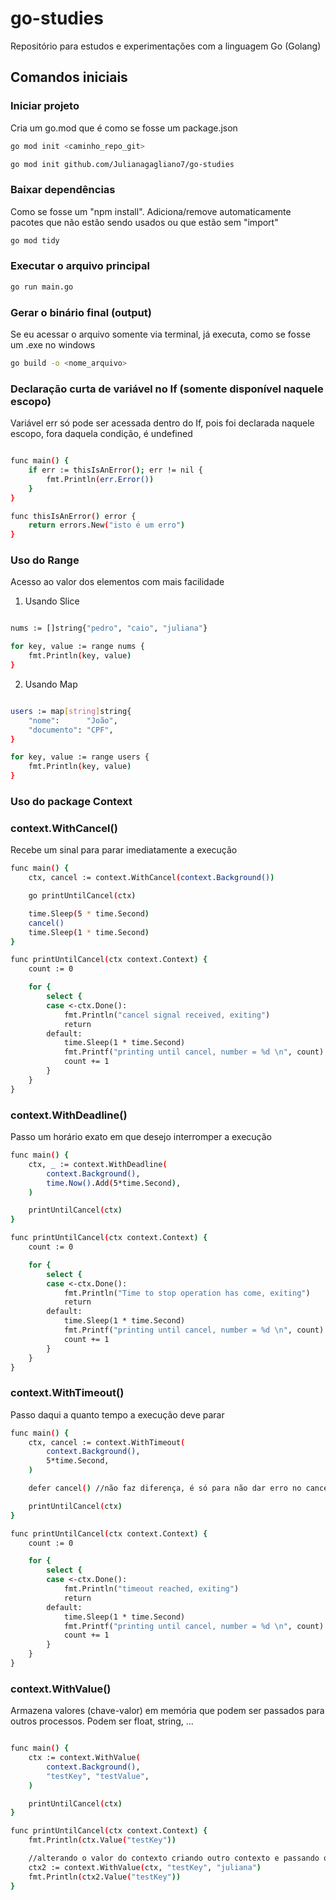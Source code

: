 # go-studies

Repositório para estudos e experimentações com a linguagem Go (Golang)

## Comandos iniciais 

### Iniciar projeto
Cria um go.mod que é como se fosse um package.json
```bash
go mod init <caminho_repo_git>

go mod init github.com/Julianagagliano7/go-studies
```

### Baixar dependências 
Como se fosse um "npm install". Adiciona/remove automaticamente pacotes que não estão sendo usados ou que estão sem "import"
```bash
go mod tidy
```

### Executar o arquivo principal 
```bash
go run main.go
```

### Gerar o binário final (output)
Se eu acessar o arquivo somente via terminal, já executa, como se fosse um .exe no windows
```bash
go build -o <nome_arquivo>
```

### Declaração curta de variável no If (somente disponível naquele escopo) 
Variável err só pode ser acessada dentro do If, pois foi declarada naquele escopo, fora daquela condição, é undefined
```bash

func main() {
	if err := thisIsAnError(); err != nil {
		fmt.Println(err.Error())
	}
}

func thisIsAnError() error {
	return errors.New("isto é um erro")
}

```
### Uso do Range 
Acesso ao valor dos elementos com mais facilidade 

1) Usando Slice 
```bash

nums := []string{"pedro", "caio", "juliana"}

for key, value := range nums {
    fmt.Println(key, value)
}
```

2) Usando Map
```bash

users := map[string]string{
    "nome":      "João",
    "documento": "CPF",
}

for key, value := range users {
    fmt.Println(key, value)
}
```
### Uso do package Context 

### context.WithCancel()
Recebe um sinal para parar imediatamente a execução 

```bash
func main() {
	ctx, cancel := context.WithCancel(context.Background())

	go printUntilCancel(ctx)

	time.Sleep(5 * time.Second)
	cancel()
	time.Sleep(1 * time.Second)
}

func printUntilCancel(ctx context.Context) {
	count := 0

	for {
		select {
		case <-ctx.Done():
			fmt.Println("cancel signal received, exiting")
			return
		default:
			time.Sleep(1 * time.Second)
			fmt.Printf("printing until cancel, number = %d \n", count)
			count += 1
		}
	}
}
```

### context.WithDeadline()
Passo um horário exato em que desejo interromper a execução

```bash
func main() {
	ctx, _ := context.WithDeadline(
		context.Background(),
		time.Now().Add(5*time.Second),
	)

	printUntilCancel(ctx)
}

func printUntilCancel(ctx context.Context) {
	count := 0

	for {
		select {
		case <-ctx.Done():
			fmt.Println("Time to stop operation has come, exiting")
			return
		default:
			time.Sleep(1 * time.Second)
			fmt.Printf("printing until cancel, number = %d \n", count)
			count += 1
		}
	}
}
```

### context.WithTimeout()
Passo daqui a quanto tempo a execução deve parar 

```bash
func main() {
	ctx, cancel := context.WithTimeout(
		context.Background(),
		5*time.Second,
	)

	defer cancel() //não faz diferença, é só para não dar erro no cancel

	printUntilCancel(ctx)
}

func printUntilCancel(ctx context.Context) {
	count := 0

	for {
		select {
		case <-ctx.Done():
			fmt.Println("timeout reached, exiting")
			return
		default:
			time.Sleep(1 * time.Second)
			fmt.Printf("printing until cancel, number = %d \n", count)
			count += 1
		}
	}
}
```
### context.WithValue()
Armazena valores (chave-valor) em memória que podem ser passados para outros processos. Podem ser float, string, ...

```bash

func main() {
	ctx := context.WithValue(
		context.Background(),
		"testKey", "testValue",
	)

	printUntilCancel(ctx)
}

func printUntilCancel(ctx context.Context) {
	fmt.Println(ctx.Value("testKey"))

	//alterando o valor do contexto criando outro contexto e passando o existente 
	ctx2 := context.WithValue(ctx, "testKey", "juliana")
	fmt.Println(ctx2.Value("testKey"))
}
```